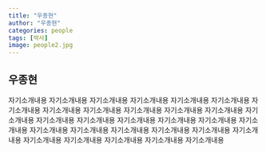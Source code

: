 ```yaml
---
title: "우종현"
author: "우종현"
categories: people
tags: [박사]
image: people2.jpg
---
```


## 우종현

자기소개내용 자기소개내용 자기소개내용 자기소개내용 자기소개내용 자기소개내용 자기소개내용 자기소개내용 자기소개내용 자기소개내용 자기소개내용 자기소개내용 자기소개내용 자기소개내용 자기소개내용 자기소개내용 자기소개내용 자기소개내용 자기소개내용 자기소개내용 자기소개내용 자기소개내용 자기소개내용 자기소개내용 자기소개내용 자기소개내용 자기소개내용 자기소개내용 자기소개내용 자기소개내용

